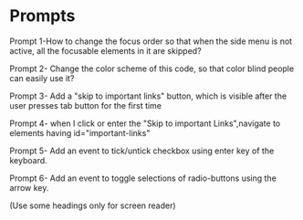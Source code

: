 # Prompts


Prompt 1-How to change the focus order so that when the side menu is not active, all the focusable elements in it are skipped?

Prompt 2- Change the color scheme of this code, so that color blind people can easily use it?

Prompt 3- Add a "skip to important links" button, which is visible after the user presses tab button for the first time

Prompt 4- when I click or enter the "Skip to important Links",navigate to elements having id="important-links"

Prompt 5- Add an event to tick/untick checkbox using enter key of the keyboard.

Prompt 6- Add an event to toggle selections of radio-buttons using the arrow key.

(Use some headings only for screen reader)

